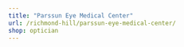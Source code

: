 ```yaml
---
title: "Parssun Eye Medical Center"
url: /richmond-hill/parssun-eye-medical-center/
shop: optician
---
```

